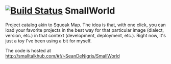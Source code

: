 [![Build Status](https://travis-ci.org/seandenigris/TempfileSt.png?branch=master)](https://travis-ci.org/seandenigris/TempfileSt)
SmallWorld
==========

Project catalog akin to Squeak Map. The idea is that, with one click, you can load your favorite projects in the best way for that particular image (dialect, version, etc.) in that context (development, deployment, etc.). Right now, it's just a toy I've been using a bit for myself.

The code is hosted at http://smalltalkhub.com/#!/~SeanDeNigris/SmallWorld
